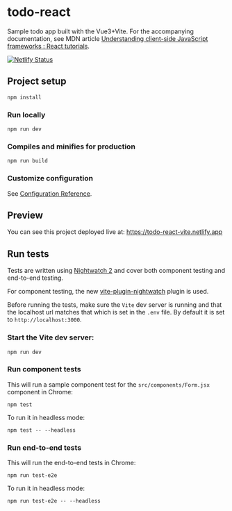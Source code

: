 # todo-react
Sample todo app built with the Vue3+Vite. For the accompanying documentation, see MDN article
[Understanding client-side JavaScript frameworks : React tutorials](https://wiki.developer.mozilla.org/en-US/docs/Learn/Tools_and_testing/Client-side_JavaScript_frameworks#React_tutorials).

[![Netlify Status](https://api.netlify.com/api/v1/badges/fc4d39f7-69c2-421d-b95b-ac1873dfed9e/deploy-status)](https://app.netlify.com/sites/todo-react-vite/deploys)

## Project setup
```
npm install
```

### Run locally
```
npm run dev
```

### Compiles and minifies for production
```
npm run build
```

### Customize configuration
See [Configuration Reference](https://vitejs.dev/config/).

## Preview
You can see this project deployed live at: https://todo-react-vite.netlify.app

## Run tests
Tests are written using [Nightwatch 2](https://nightwatchjs.org/) and cover both component testing and end-to-end testing.

For component testing, the new [vite-plugin-nightwatch](https://www.npmjs.com/package/vite-plugin-nightwatch) plugin is used.

Before running the tests, make sure the `Vite` dev server is running and that the localhost url matches that which is set in the `.env` file. By default it is set to `http://localhost:3000`.

### Start the Vite dev server:

```
npm run dev
```

### Run component tests
This will run a sample component test for the `src/components/Form.jsx` component in Chrome:

```
npm test
```

To run it in headless mode:
```
npm test -- --headless
```

### Run end-to-end tests
This will run the end-to-end tests in Chrome:

```
npm run test-e2e
```

To run it in headless mode:
```
npm run test-e2e -- --headless
```
